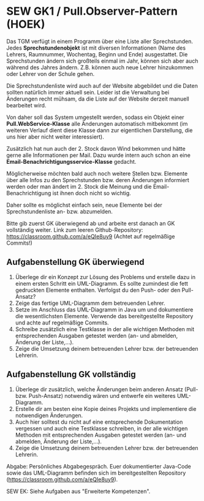 # SEW GK1 / Pull.Observer-Pattern (HOEK)
Das TGM verfügt in einem Programm über eine Liste aller Sprechstunden. Jedes **Sprechstundenobjekt** ist mit diversen Informationen (Name des Lehrers, Raumnummer, Wochentag, Beginn und Ende) ausgestattet. Die Sprechstunden ändern sich großteils einmal im Jahr, können sich aber auch während des Jahres ändern. Z.B. können auch neue Lehrer hinzukommen oder Lehrer von der Schule gehen.


Die Sprechstundenliste wird auch auf der Website abgebildet und die Daten sollten natürlich immer aktuell sein. Leider ist die Verwaltung bei Änderungen recht mühsam, da die Liste auf der Website derzeit manuell bearbeitet wird.


Von daher soll das System umgestellt werden, sodass ein Objekt einer **Pull.WebService-Klasse** alle Änderungen automatisch mitbekommt (im weiteren Verlauf dient diese Klasse dann zur eigentlichen Darstellung, die uns hier aber nicht weiter interessiert).


Zusätzlich hat nun auch der 2. Stock davon Wind bekommen und hätte gerne alle Informationen per Mail. Dazu wurde intern auch schon an eine **Email-Benachrichtigungsservice-Klasse** gedacht.


Möglicherweise möchten bald auch noch weitere Stellen bzw. Elemente über alle Infos zu den Sprechstunden bzw. deren Änderungen informiert werden oder man ändert im 2. Stock die Meinung und die Email-Benachrichtigung ist ihnen doch nicht so wichtig.


Daher sollte es möglichst einfach sein, neue Elemente bei der Sprechstundenliste an- bzw. abzumelden.


Bitte gib zuerst GK überwiegend ab und arbeite erst danach an GK vollständig weiter.
Link zum leeren Github-Repository: https://classroom.github.com/a/eQIe8uy9 (Achtet auf regelmäßige Commits!)


## Aufgabenstellung GK überwiegend

1. Überlege dir ein Konzept zur Lösung des Problems und erstelle dazu in einem ersten Schritt ein UML-Diagramm. Es sollte zumindest die fett gedruckten Elemente enthalten. Verfolgst du den Push- oder den Pull-Ansatz?
2. Zeige das fertige UML-Diagramm dem betreuenden Lehrer. 
3. Setze im Anschluss das UML-Diagramm in Java um und dokumentiere die wesentlichsten Elemente. Verwende das bereitgestellte Repository und achte auf regelmäßige Commits.
4. Schreibe zusätzlich eine Testklasse in der alle wichtigen Methoden mit entsprechenden Ausgaben getestet werden (an- und abmelden, Änderung der Liste,...).
5. Zeige die Umsetzung deinem betreuenden Lehrer bzw. der betreuenden Lehrerin.


## Aufgabenstellung GK vollständig

1. Überlege dir zusätzlich, welche Änderungen beim anderen Ansatz (Pull- bzw. Push-Ansatz) notwendig wären und entwerfe ein weiteres UML-Diagramm.
2. Erstelle dir am besten eine Kopie deines Projekts und implementiere die notwendigen Änderungen.
3. Auch hier solltest du nicht auf eine entsprechende Dokumentation vergessen und auch eine Testklasse schreiben, in der alle wichtigen Methoden mit entsprechenden Ausgaben getestet werden (an- und abmelden, Änderung der Liste,...).
4. Zeige die Umsetzung deinem betreuenden Lehrer bzw. der betreuenden Lehrerin.

Abgabe: Persönliches Abgabegespräch. Euer dokumentierter Java-Code sowie das UML-Diagramm befinden sich im bereitgestellten Repository (https://classroom.github.com/a/eQIe8uy9).

SEW EK: Siehe Aufgaben aus "Erweiterte Kompetenzen".